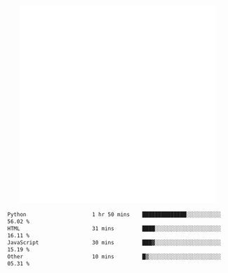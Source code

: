 <div align="center">
    <a href="https://konst.fish">
        <img src="https://raw.githubusercontent.com/konstfish/konstfish/master/fish.svg" alt="Logo" width="450"/>
    </a>
</div>

<!--START_SECTION:waka-->

```text
Python                     1 hr 50 mins    ██████████████░░░░░░░░░░░   56.02 %
HTML                       31 mins         ████░░░░░░░░░░░░░░░░░░░░░   16.11 %
JavaScript                 30 mins         ███▓░░░░░░░░░░░░░░░░░░░░░   15.19 %
Other                      10 mins         █▒░░░░░░░░░░░░░░░░░░░░░░░   05.31 %
```

<!--END_SECTION:waka-->
